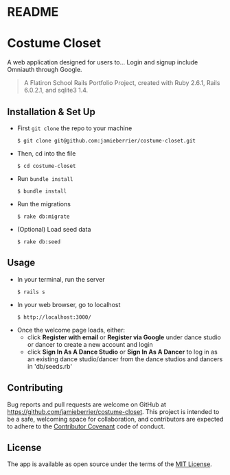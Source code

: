 README
======

# Costume Closet

A web application designed for users to... Login and signup include Omniauth through Google.

> A Flatiron School Rails Portfolio Project, created with Ruby 2.6.1, Rails 6.0.2.1, and sqlite3 1.4.

## Installation & Set Up

* First `git clone` the repo to your machine
    ```
    $ git clone git@github.com:jamieberrier/costume-closet.git
    ```
* Then, cd into the file
    ```
    $ cd costume-closet
    ```
* Run `bundle install`
    ```
    $ bundle install
    ```
* Run the migrations
    ```
    $ rake db:migrate
    ```
* (Optional) Load seed data
    ```
    $ rake db:seed
    ```

## Usage

* In your terminal, run the server
    ```
    $ rails s
    ```
* In your web browser, go to localhost
    ```
    $ http://localhost:3000/
    ```
* Once the welcome page loads, either:
    * click **Register with email** or **Register via Google** under dance studio or dancer to create a new account and login
    * click **Sign In As A Dance Studio** or **Sign In As A Dancer** to log in as an existing dance studio/dancer from the dance studios and dancers in 'db/seeds.rb'

## Contributing

Bug reports and pull requests are welcome on GitHub at https://github.com/jamieberrier/costume-closet. This project is intended to be a safe, welcoming space for collaboration, and contributors are expected to adhere to the [Contributor Covenant](http://contributor-covenant.org) code of conduct.

## License

The app is available as open source under the terms of the [MIT License](https://opensource.org/licenses/MIT).
